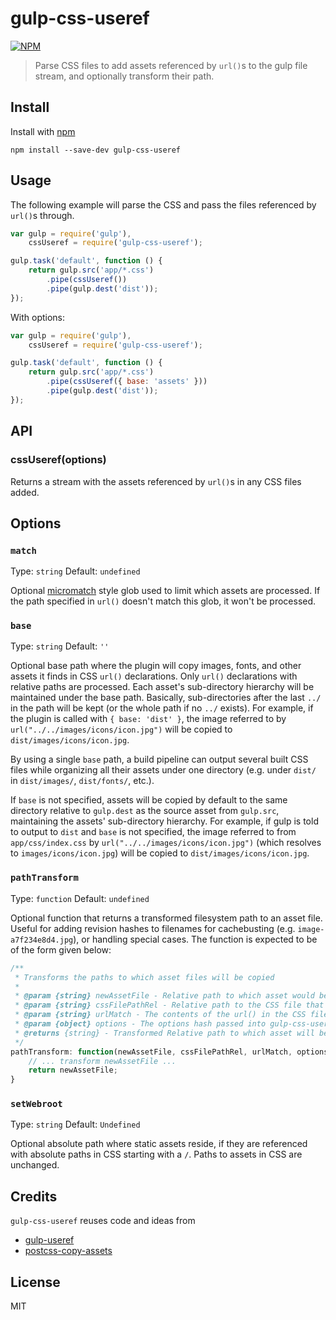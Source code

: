 # gulp-css-useref

[![NPM](https://nodei.co/npm/gulp-css-useref.png)](https://nodei.co/npm/gulp-useref/)

> Parse CSS files to add assets referenced by `url()`s to the gulp file stream, and optionally transform their path.

## Install

Install with [npm](https://npmjs.org/package/gulp-css-useref)

```
npm install --save-dev gulp-css-useref
```


## Usage

The following example will parse the CSS and pass the files referenced by `url()`s through.

```js
var gulp = require('gulp'),
    cssUseref = require('gulp-css-useref');

gulp.task('default', function () {
    return gulp.src('app/*.css')
        .pipe(cssUseref())
        .pipe(gulp.dest('dist'));
});
```

With options:

```js
var gulp = require('gulp'),
    cssUseref = require('gulp-css-useref');

gulp.task('default', function () {
    return gulp.src('app/*.css')
        .pipe(cssUseref({ base: 'assets' }))
        .pipe(gulp.dest('dist'));
});
```

## API

### cssUseref(options)

Returns a stream with the assets referenced by `url()`s in any CSS files added.


## Options

### `match`
Type: `string`
Default: `undefined`

Optional [micromatch](https://github.com/jonschlinkert/micromatch "micromatch") style glob used to limit which assets are processed.  If the path specified in `url()` doesn't match this glob, it won't be processed.

### `base`
Type: `string`
Default: `''`

Optional base path where the plugin will copy images, fonts, and other assets it finds in CSS `url()` declarations. Only `url()` declarations with relative paths are processed. Each asset's sub-directory hierarchy will be maintained under the base path. Basically, sub-directories after the last `../` in the path will be kept (or the whole path if no `../` exists). For example, if the plugin is called with `{ base: 'dist' }`, the image referred to by `url("../../images/icons/icon.jpg")` will be copied to `dist/images/icons/icon.jpg`.

By using a single `base` path, a build pipeline can output several built CSS files while organizing all their assets under one directory (e.g. under `dist/` in `dist/images/`, `dist/fonts/`, etc.).

If `base` is not specified, assets will be copied by default to the same directory relative to `gulp.dest` as the source asset from `gulp.src`, maintaining the assets' sub-directory hierarchy.  For example, if gulp is told to output to `dist` and `base` is not specified, the image referred to from `app/css/index.css` by `url("../../images/icons/icon.jpg")` (which resolves to `images/icons/icon.jpg`) will be copied to `dist/images/icons/icon.jpg`.

### `pathTransform`
Type: `function`
Default: `undefined`

Optional function that returns a transformed filesystem path to an asset file. Useful for adding revision hashes to filenames for cachebusting (e.g. `image-a7f234e8d4.jpg`), or handling special cases. The function is expected to be of the form given below:
```js
/**
 * Transforms the paths to which asset files will be copied
 *
 * @param {string} newAssetFile - Relative path to which asset would be copied by default
 * @param {string} cssFilePathRel - Relative path to the CSS file that referenced the asset
 * @param {string} urlMatch - The contents of the url() in the CSS file
 * @param {object} options - The options hash passed into gulp-css-useref
 * @returns {string} - Transformed Relative path to which asset will be copied
 */
pathTransform: function(newAssetFile, cssFilePathRel, urlMatch, options) {
    // ... transform newAssetFile ...
    return newAssetFile;
}
```

### `setWebroot`
Type: `string`
Default: `Undefined`

Optional absolute path where static assets reside, if they are referenced with absolute paths in CSS starting with a `/`. Paths to assets in CSS are unchanged.

## Credits

`gulp-css-useref` reuses code and ideas from
* [gulp-useref](https://github.com/jonkemp/gulp-useref "gulp-useref")
* [postcss-copy-assets](https://github.com/shutterstock/postcss-copy-assets "postcss-copy-assets")
 
## License

MIT
